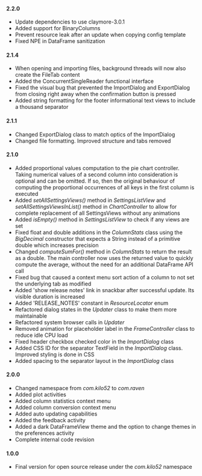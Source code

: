 #### 2.2.0
* Update dependencies to use claymore-3.0.1
* Added support for BinaryColumns
* Prevent resource leak after an update when copying config template
* Fixed NPE in DataFrame sanitization

#### 2.1.4
* When opening and importing files, background threads will now also create the FileTab content
* Added the ConcurrentSingleReader functional interface
* Fixed the visual bug that prevented the ImportDialog and ExportDialog from closing right away when the confirmation button is pressed
* Added string formatting for the footer informational text views to include a thousand separator

#### 2.1.1
* Changed ExportDialog class to match optics of the ImportDialog
* Changed file formatting. Improved structure and tabs removed

#### 2.1.0
* Added proportional values computation to the pie chart controller. Taking numerical values of a second column into consideration is optional and can be omitted. If so, then the original behaviour of computing the proportional occurrences of all keys in the first column is executed
* Added *setAllSettingsViews()* method in *SettingsListView* and *setAllSettingsViewsInList()* method in *ChartController* to allow for complete replacement of all SettingsViews without any animations
* Added *isEmpty()* method in *SettingsListView* to check if any views are set
* Fixed float and double additions in the *ColumnStats* class using the *BigDecimal* constructor that expects a String instead of a primitive double which increases precision
* Changed *computeSumFor()* method in *ColumnStats* to return the result as a double. The main controller now uses the returned value to quickly compute the average, without the need for an additional DataFrame API call
* Fixed bug that caused a context menu sort action of a column to not set the underlying tab as modified
* Added 'show release notes' link in snackbar after successful update. Its visible duration is increased
* Added 'RELEASE_NOTES' constant in *ResourceLocator* enum
* Refactored dialog states in the *Updater* class to make them more maintainable
* Refactored system browser calls in *Updater*
* Removed animation for placeholder label in the *FrameController* class to reduce idle CPU load
* Fixed header checkbox checked color in the *ImportDialog* class
* Added CSS ID for the separator TextField in the *ImportDialog* class. Improved styling is done in CSS
* Added spacing to the separator layout in the *ImportDialog* class

#### 2.0.0
* Changed namespace from *com.kilo52* to *com.raven*
* Added plot activities
* Added column statistics context menu
* Added column conversion context menu
* Added auto updating capabilities
* Added the feedback activity
* Added a dark DataFrameView theme and the option to change themes in the preferences activity
* Complete internal code revision

#### 1.0.0 
* Final version for open source release under the *com.kilo52* namespace

